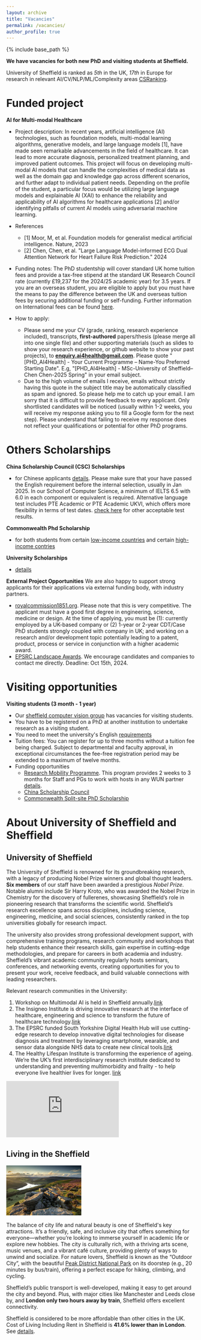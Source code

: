 ```yaml
---
layout: archive
title: "Vacancies"
permalink: /vacancies/
author_profile: true
---
```

{% include base_path %}

**We have vacancies for both new PhD and visiting students at Sheffield.**

University of Sheffield is ranked as *5th* in the UK, *17th* in Europe for research in relevant AI/CV/NLP/ML/Complexity areas [CSRanking](https://csrankings.org/#/index?ai&vision&mlmining&nlp&act&uk).

# Funded project
**AI for Multi-modal Healthcare**
- Project description: In recent years, artificial intelligence (AI) technologies, such as foundation models, multi-modal learning algorithms, generative models, and large language models [1], have made seen remarkable advancements in the field of healthcare. It can lead to more accurate diagnosis, personalized treatment planning, and improved patient outcomes. This project will focus on developing multi-modal AI models that can handle the complexities of medical data as well as the domain gap and knowledge gap across different scenarios, and further adapt to individual patient needs. Depending on the profile of the student, a particular focus would be utilizing large language models and explainable AI (XAI) to enhance the reliability and applicability of AI algorithms for healthcare applications [2] and/or identifying pitfalls of current AI models using adversarial machine learning.

- References
    - [1] Moor, M, et al. Foundation models for generalist medical artificial intelligence. Nature, 2023
    - [2] Chen, Chen, et al. "Large Language Model-informed ECG Dual Attention Network for Heart Failure Risk Prediction." 2024


- Funding notes: The PhD studentship will cover standard UK home tuition fees and provide a tax-free stipend at the standard UK Research Council rate (currently £19,237 for the 2024/25 academic year) for 3.5 years. If you are an overseas student, you are eligible to apply but you must have the means to pay the difference between the UK and overseas tuition fees by securing additional funding or self-funding. Further information on International fees can be found [here](https://www.sheffield.ac.uk/postgraduate/phd/fees).

- How to apply: 
    - Please send me your CV (grade, ranking, research experience included), transcripts, **first-authored** papers/thesis (please merge all into one single file) and other supporting materials (such as slides to show your research experience, or github website to show your past projects), to **enquiry.ai4health@gmail.com**. Please quote "[PHD_AI4Health] - Your Current Programme – Name-You Preferred Starting Date". E.g, "[PHD_AI4Health] - MSc-University of Sheffield–Chen Chen-2025 Spring" in your email subject. 
    - Due to the high volume of emails I receive, emails without strictly having this quote in the subject title may be automatically classified as spam and ignored. So please help me to catch up your email.  I am sorry that it is difficult to provide feedback to every applicant. Only shortlisted candidates will be noticed (usually within 1-2 weeks, you will receive my response asking you to fill a Google form for the next step). Please understand that failing to receive my response does not reflect your qualifications or potential for other PhD programs.

# Others Scholarships

**China Scholarship Council (CSC) Scholarships**
- for Chinese applicants [details](https://www.sheffield.ac.uk/postgraduate/phd/scholarships/csc). Please make sure that your have passed the English requirement before the internal selection, usually in Jan 2025. In our School of Computer Science,  a minimum of IELTS 6.5 with 6.0 in each component or equivalent is required. Alternative language test includes PTE Academic or PTE Academic UKVI, which offers more flexibility in terms of test dates. [check here](https://www.sheffield.ac.uk/postgraduate/english-language) for other acceptable test results.

**Commonwealth Phd Scholarship**
- for both students from certain [low-income countries](https://cscuk.fcdo.gov.uk/scholarships/commonwealth-phd-scholarships-for-least-developed-countries-and-fragile-states/) and certain [high-income contries](https://cscuk.fcdo.gov.uk/scholarships/commonwealth-phd-scholarships-for-high-income-countries/)

**University Scholarships**
- [details](https://www.sheffield.ac.uk/postgraduate/phd/scholarships)


**External Project Opportunities**
We are also happy to support strong applicants for their applications via external funding body, with industry partners. 
- [royalcommission1851.org](https://royalcommission1851.org/fellowships/industrial-fellowships). Please note that this is very competitive. The applicant must have a good first degree in engineering, science, medicine or design. At the time of applying, you must be (1):  currently employed by a UK-based company or (2) 1-year or 2-year CDT/Case PhD students strongly coupled with company in UK; and working on a research and/or development topic potentially leading to a
patent, product, process or service in conjunction with a higher academic award. 
- [EPSRC Landscape Awards](https://www.sheffield.ac.uk/rpi/pgr/scholarships/epsrc-dtp). We encourage candidates and companies to contact me directly. Deadline: Oct 15th, 2024. 


# Visiting opportunities

**Visiting students (3 month - 1 year)**
- Our [sheffield computer vision group](https://www.sheffield.ac.uk/dcs/research/groups/computer-vision) has vacancies for visiting students.
- You have to be registered on a PhD at another institution to undertake research as a visiting student.
- You need to meet the university's English [requirements](https://www.sheffield.ac.uk/study/visiting)
- Tuition fees: You can register for up to three months without a tuition fee being charged. Subject to departmental and faculty approval, in exceptional circumstances the fee-free registration period may be extended to a maximum of twelve months.
- Funding opportunities
    - [Research Mobility Programme](https://www.sheffield.ac.uk/internationalpartnerships/wun/rmp). This program provides 2 weeks to 3 months for Staff and PGs to work with hosts in any WUN partner [details](https://wun.ac.uk/mobility/).
    - [China Scholarship Council](https://www.csc.edu.cn/chuguo)
    - [Commonwealth Split-site PhD Scholarship](https://cscuk.fcdo.gov.uk/scholarships/commonwealth-split-site-scholarships-for-low-and-middle-income-countries/)



# About University of Sheffield and Sheffield

## University of Sheffield
The University of Sheffield is renowned for its groundbreaking research, with a legacy of producing Nobel Prize winners and global thought leaders. **Six members** of our staff have been awarded a prestigious *Nobel Prize*. Notable alumni include Sir Harry Kroto, who was awarded the Nobel Prize in Chemistry for the discovery of fullerenes, showcasing Sheffield’s role in pioneering research that transforms the scientific world. Sheffield’s research excellence spans across disciplines, including science, engineering, medicine, and social sciences, consistently ranked in the top universities globally for research impact.

The university also provides strong professional development support, with comprehensive training programs, research community and workshops that help students enhance their research skills, gain expertise in cutting-edge methodologies, and prepare for careers in both academia and industry. Sheffield’s vibrant academic community regularly hosts seminars, conferences, and networking events, creating opportunities for you to present your work, receive feedback, and build valuable connections with leading researchers.

Relevant research communities in the University:
1. Workshop on Multimodal AI is held in Sheffield annually.[link](https://multimodalai.github.io/)
2. The Insigneo Institute is driving innovative research at the interface of healthcare, engineering and science to transform the future of healthcare technology.[link](https://www.sheffield.ac.uk/insigneo)
3. The EPSRC funded South Yorkshire Digital Health Hub will use cutting-edge research to develop innovative digital technologies for disease diagnosis and treatment by leveraging smartphone, wearable, and sensor data alongside NHS data to create new clinical tools.[link](https://www.sheffield.ac.uk/sydhh)
4. The Healthy Lifespan Institute is transforming the experience of ageing. We’re the UK’s first interdisciplinary research institute dedicated to understanding and preventing multimorbidity and frailty - to help everyone live healthier lives for longer. [link](https://www.sheffield.ac.uk/sydhh)

<div class="iframe-container">
<iframe src="https://www.youtube.com/embed/WJZnQCJqUqw?si=ztnCYit8R1sVrxD4" title="YouTube video player" frameborder="0" allow="accelerometer; autoplay; clipboard-write; encrypted-media; gyroscope; picture-in-picture; web-share" referrerpolicy="strict-origin-when-cross-origin" allowfullscreen></iframe>
<div>

## Living in the Sheffield
<img src= "/images/view-bamford-edge-peak-district-national-park-20496258.jpg" width="200" class="publication-image"><br />

The balance of city life and natural beauty is one of Sheffield's key attractions. It’s a friendly, safe, and inclusive city that offers something for everyone—whether you’re looking to immerse yourself in academic life or explore new hobbies. The city is culturally rich, with a thriving arts scene, music venues, and a vibrant café culture, providing plenty of ways to unwind and socialize. For nature lovers, Sheffield is known as the “Outdoor City”,  with the beautiful [Peak District National Park](https://www.peakdistrict.gov.uk/home) on its doorstep (e.g., 20 minutes by bus/train), offering a perfect escape for hiking, climbing, and cycling.

Sheffield’s public transport is well-developed, making it easy to get around the city and beyond. Plus, with major cities like Manchester and Leeds close by, and **London only two hours away by train**, Sheffield offers excellent connectivity.

Sheffield is considered to be more affordable than other cities in the UK. Cost of Living Including Rent in Sheffield is **41.6% lower than in London**. See [details](https://www.numbeo.com/cost-of-living/compare_cities.jsp?country1=United+Kingdom&country2=United+Kingdom&city1=London&city2=Sheffield).


